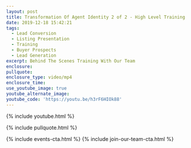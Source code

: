 ```yaml
---
layout: post
title: Transformation Of Agent Identity 2 of 2 - High Level Training
date: 2019-12-18 15:42:21
tags:
  - Lead Conversion
  - Listing Presentation
  - Training
  - Buyer Prospects
  - Lead Generation
excerpt: Behind The Scenes Training With Our Team
enclosure:
pullquote:
enclosure_type: video/mp4
enclosure_time:
use_youtube_image: true
youtube_alternate_image:
youtube_code: 'https://youtu.be/h3rF6HIOk88'
---
```


{% include youtube.html %}

{% include pullquote.html %}

{% include events-cta.html %} {% include join-our-team-cta.html %}